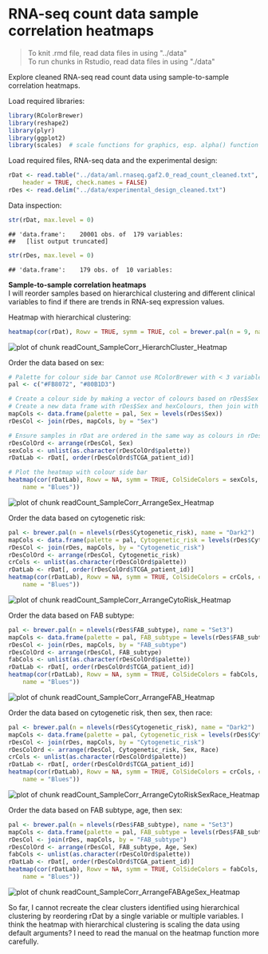 RNA-seq count data sample correlation heatmaps
==============================================
> To knit .rmd file, read data files in using "../data"  
> To run chunks in Rstudio, read data files in using "./data"

Explore cleaned RNA-seq read count data using sample-to-sample correlation heatmaps.

Load required libraries:

```r
library(RColorBrewer)
library(reshape2)
library(plyr)
library(ggplot2)
library(scales)  # scale functions for graphics, esp. alpha() function
```


Load required files, RNA-seq data and the experimental design:

```r
rDat <- read.table("../data/aml.rnaseq.gaf2.0_read_count_cleaned.txt", sep = "\t", 
    header = TRUE, check.names = FALSE)
rDes <- read.delim("../data/experimental_design_cleaned.txt")
```


Data inspection:

```r
str(rDat, max.level = 0)
```

```
## 'data.frame':	20001 obs. of  179 variables:
##   [list output truncated]
```

```r
str(rDes, max.level = 0)
```

```
## 'data.frame':	179 obs. of  10 variables:
```





**Sample-to-sample correlation heatmaps**  
I will reorder samples based on hierarchical clustering and different clinical variables to find if there are trends in RNA-seq expression values.

Heatmap with hierarchical clustering:

```r
heatmap(cor(rDat), Rowv = TRUE, symm = TRUE, col = brewer.pal(n = 9, name = "Blues"))
```

<img src="figure/readCount_SampleCorr_HierarchCluster_Heatmap.png" title="plot of chunk readCount_SampleCorr_HierarchCluster_Heatmap" alt="plot of chunk readCount_SampleCorr_HierarchCluster_Heatmap" style="display: block; margin: auto;" />


Order the data based on sex:

```r
# Palette for colour side bar Cannot use RColorBrewer with < 3 variables
pal <- c("#FB8072", "#80B1D3")

# Create a colour side by making a vector of colours based on rDes$Sex
# Create a new data frame with rDes$Sex and hexColours, then join with rDes
mapCols <- data.frame(palette = pal, Sex = levels(rDes$Sex))
rDesCol <- join(rDes, mapCols, by = "Sex")

# Ensure samples in rDat are ordered in the same way as colours in rDesCol
rDesColOrd <- arrange(rDesCol, Sex)
sexCols <- unlist(as.character(rDesColOrd$palette))
rDatLab <- rDat[, order(rDesColOrd$TCGA_patient_id)]

# Plot the heatmap with colour side bar
heatmap(cor(rDatLab), Rowv = NA, symm = TRUE, ColSideColors = sexCols, col = brewer.pal(n = 9, 
    name = "Blues"))
```

<img src="figure/readCount_SampleCorr_ArrangeSex_Heatmap.png" title="plot of chunk readCount_SampleCorr_ArrangeSex_Heatmap" alt="plot of chunk readCount_SampleCorr_ArrangeSex_Heatmap" style="display: block; margin: auto;" />


Order the data based on cytogenetic risk:

```r
pal <- brewer.pal(n = nlevels(rDes$Cytogenetic_risk), name = "Dark2")
mapCols <- data.frame(palette = pal, Cytogenetic_risk = levels(rDes$Cytogenetic_risk))
rDesCol <- join(rDes, mapCols, by = "Cytogenetic_risk")
rDesColOrd <- arrange(rDesCol, Cytogenetic_risk)
crCols <- unlist(as.character(rDesColOrd$palette))
rDatLab <- rDat[, order(rDesColOrd$TCGA_patient_id)]
heatmap(cor(rDatLab), Rowv = NA, symm = TRUE, ColSideColors = crCols, col = brewer.pal(n = 9, 
    name = "Blues"))
```

<img src="figure/readCount_SampleCorr_ArrangeCytoRisk_Heatmap.png" title="plot of chunk readCount_SampleCorr_ArrangeCytoRisk_Heatmap" alt="plot of chunk readCount_SampleCorr_ArrangeCytoRisk_Heatmap" style="display: block; margin: auto;" />


Order the data based on FAB subtype:

```r
pal <- brewer.pal(n = nlevels(rDes$FAB_subtype), name = "Set3")
mapCols <- data.frame(palette = pal, FAB_subtype = levels(rDes$FAB_subtype))
rDesCol <- join(rDes, mapCols, by = "FAB_subtype")
rDesColOrd <- arrange(rDesCol, FAB_subtype)
fabCols <- unlist(as.character(rDesColOrd$palette))
rDatLab <- rDat[, order(rDesColOrd$TCGA_patient_id)]
heatmap(cor(rDatLab), Rowv = NA, symm = TRUE, ColSideColors = fabCols, col = brewer.pal(n = 9, 
    name = "Blues"))
```

<img src="figure/readCount_SampleCorr_ArrangeFAB_Heatmap.png" title="plot of chunk readCount_SampleCorr_ArrangeFAB_Heatmap" alt="plot of chunk readCount_SampleCorr_ArrangeFAB_Heatmap" style="display: block; margin: auto;" />


Order the data based on cytogenetic risk, then sex, then race:

```r
pal <- brewer.pal(n = nlevels(rDes$Cytogenetic_risk), name = "Dark2")
mapCols <- data.frame(palette = pal, Cytogenetic_risk = levels(rDes$Cytogenetic_risk))
rDesCol <- join(rDes, mapCols, by = "Cytogenetic_risk")
rDesColOrd <- arrange(rDesCol, Cytogenetic_risk, Sex, Race)
crCols <- unlist(as.character(rDesColOrd$palette))
rDatLab <- rDat[, order(rDesColOrd$TCGA_patient_id)]
heatmap(cor(rDatLab), Rowv = NA, symm = TRUE, ColSideColors = crCols, col = brewer.pal(n = 9, 
    name = "Blues"))
```

<img src="figure/readCount_SampleCorr_ArrangeCytoRiskSexRace_Heatmap.png" title="plot of chunk readCount_SampleCorr_ArrangeCytoRiskSexRace_Heatmap" alt="plot of chunk readCount_SampleCorr_ArrangeCytoRiskSexRace_Heatmap" style="display: block; margin: auto;" />


Order the data based on FAB subtype, age, then sex:

```r
pal <- brewer.pal(n = nlevels(rDes$FAB_subtype), name = "Set3")
mapCols <- data.frame(palette = pal, FAB_subtype = levels(rDes$FAB_subtype))
rDesCol <- join(rDes, mapCols, by = "FAB_subtype")
rDesColOrd <- arrange(rDesCol, FAB_subtype, Age, Sex)
fabCols <- unlist(as.character(rDesColOrd$palette))
rDatLab <- rDat[, order(rDesColOrd$TCGA_patient_id)]
heatmap(cor(rDatLab), Rowv = NA, symm = TRUE, ColSideColors = fabCols, col = brewer.pal(n = 9, 
    name = "Blues"))
```

<img src="figure/readCount_SampleCorr_ArrangeFABAgeSex_Heatmap.png" title="plot of chunk readCount_SampleCorr_ArrangeFABAgeSex_Heatmap" alt="plot of chunk readCount_SampleCorr_ArrangeFABAgeSex_Heatmap" style="display: block; margin: auto;" />


So far, I cannot recreate the clear clusters identified using hierarchical clustering by reordering rDat by a single variable or multiple variables. I think the heatmap with hierarchical clustering is scaling the data using default arguments? I need to read the manual on the heatmap function more carefully.
